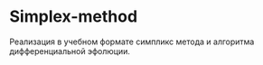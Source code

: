 # Simplex-method
Реализация в учебном формате симпликс метода и алгоритма дифференциальной эфолюции.
